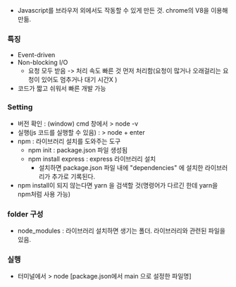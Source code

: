 - Javascript를 브라우저 외에서도 작동할 수 있게 만든 것. chrome의 V8을 이용해 만듦.

### 특징
- Event-driven
- Non-blocking I/O
	- 요청 모두 받음 -> 처리 속도 빠른 것 먼저 처리함(요청이 많거나 오래걸리는 요청이 있어도 멈추거나 대기 시간X )
- 코드가 짧고 쉬워서 빠른 개발 가능

### Setting 
- 버전 확인 : (window) cmd 창에서 > node -v  
- 실행(js 코드를 실행할 수 있음) : > node  + enter 
- npm : 라이브러리 설치를 도와주는 도구
	- npm init : package.json 파일 생성됨
	- npm install express : express 라이브러리 설치
		- 설치하면 package.json 파일 내에 "dependencies" 에 설치한 라이브러리가 추가로 기록된다.
- npm install이 되지 않는다면 yarn 을 검색할 것(명령어가 다르긴 한데 yarn을 npm처럼 사용 가능)

### folder 구성
- node_modules : 라이브러리 설치하면 생기는 폴더. 라이브러리와 관련된 파일을 있음.

### 실행
- 터미널에서 > node \[package.json에서 main 으로 설정한 파일명] 